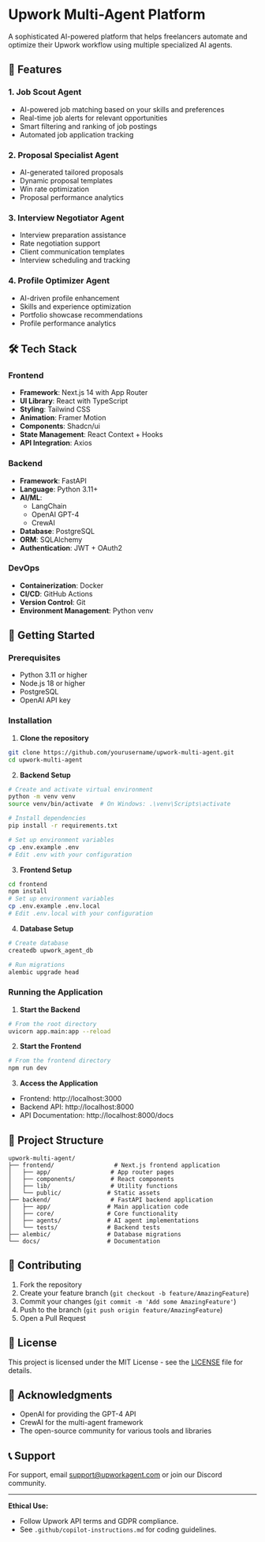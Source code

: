 # Upwork Multi-Agent Platform

A sophisticated AI-powered platform that helps freelancers automate and optimize their Upwork workflow using multiple specialized AI agents.

## 🌟 Features

### 1. Job Scout Agent
- AI-powered job matching based on your skills and preferences
- Real-time job alerts for relevant opportunities
- Smart filtering and ranking of job postings
- Automated job application tracking

### 2. Proposal Specialist Agent
- AI-generated tailored proposals
- Dynamic proposal templates
- Win rate optimization
- Proposal performance analytics

### 3. Interview Negotiator Agent
- Interview preparation assistance
- Rate negotiation support
- Client communication templates
- Interview scheduling and tracking

### 4. Profile Optimizer Agent
- AI-driven profile enhancement
- Skills and experience optimization
- Portfolio showcase recommendations
- Profile performance analytics

## 🛠 Tech Stack

### Frontend
- **Framework**: Next.js 14 with App Router
- **UI Library**: React with TypeScript
- **Styling**: Tailwind CSS
- **Animation**: Framer Motion
- **Components**: Shadcn/ui
- **State Management**: React Context + Hooks
- **API Integration**: Axios

### Backend
- **Framework**: FastAPI
- **Language**: Python 3.11+
- **AI/ML**: 
  - LangChain
  - OpenAI GPT-4
  - CrewAI
- **Database**: PostgreSQL
- **ORM**: SQLAlchemy
- **Authentication**: JWT + OAuth2

### DevOps
- **Containerization**: Docker
- **CI/CD**: GitHub Actions
- **Version Control**: Git
- **Environment Management**: Python venv

## 🚀 Getting Started

### Prerequisites
- Python 3.11 or higher
- Node.js 18 or higher
- PostgreSQL
- OpenAI API key

### Installation

1. **Clone the repository**
```bash
git clone https://github.com/yourusername/upwork-multi-agent.git
cd upwork-multi-agent
```

2. **Backend Setup**
```bash
# Create and activate virtual environment
python -m venv venv
source venv/bin/activate  # On Windows: .\venv\Scripts\activate

# Install dependencies
pip install -r requirements.txt

# Set up environment variables
cp .env.example .env
# Edit .env with your configuration
```

3. **Frontend Setup**
```bash
cd frontend
npm install
# Set up environment variables
cp .env.example .env.local
# Edit .env.local with your configuration
```

4. **Database Setup**
```bash
# Create database
createdb upwork_agent_db

# Run migrations
alembic upgrade head
```

### Running the Application

1. **Start the Backend**
```bash
# From the root directory
uvicorn app.main:app --reload
```

2. **Start the Frontend**
```bash
# From the frontend directory
npm run dev
```

3. **Access the Application**
- Frontend: http://localhost:3000
- Backend API: http://localhost:8000
- API Documentation: http://localhost:8000/docs

## 📁 Project Structure

```
upwork-multi-agent/
├── frontend/                 # Next.js frontend application
│   ├── app/                 # App router pages
│   ├── components/          # React components
│   ├── lib/                 # Utility functions
│   └── public/             # Static assets
├── backend/                 # FastAPI backend application
│   ├── app/                # Main application code
│   ├── core/               # Core functionality
│   ├── agents/             # AI agent implementations
│   └── tests/              # Backend tests
├── alembic/                # Database migrations
└── docs/                   # Documentation
```

## 🤝 Contributing

1. Fork the repository
2. Create your feature branch (`git checkout -b feature/AmazingFeature`)
3. Commit your changes (`git commit -m 'Add some AmazingFeature'`)
4. Push to the branch (`git push origin feature/AmazingFeature`)
5. Open a Pull Request

## 📝 License

This project is licensed under the MIT License - see the [LICENSE](LICENSE) file for details.

## 🙏 Acknowledgments

- OpenAI for providing the GPT-4 API
- CrewAI for the multi-agent framework
- The open-source community for various tools and libraries

## 📞 Support

For support, email support@upworkagent.com or join our Discord community.

---

**Ethical Use:**
- Follow Upwork API terms and GDPR compliance.
- See `.github/copilot-instructions.md` for coding guidelines.
